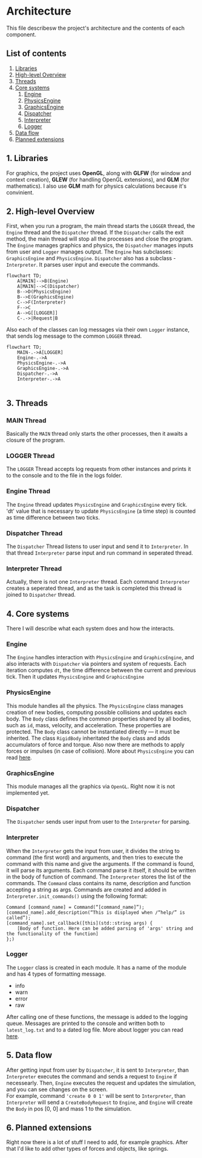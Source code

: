 # Architecture
This file describesw the project's architecture and the contents of each component.
## List of contents
1. [Libraries](#libraries)
2. [High-level Overview](#highlevel-overview)
3. [Threads](#threads)
4. [Core systems](#core-systems)
	1. [Engine](#engine)
	2. [PhysicsEngine](#physicsengine)
	3. [GraphicsEngine](#graphicsengine)
	4. [Dispatcher](#dispatcher)
	5. [Interpreter](#interpreter)
	2. [Logger](#logger)
5. [Data flow](#data-flow)
6. [Planned extensions](#planned-extensions)
## 1. Libraries
For graphics, the project uses **OpenGL**, along with **GLFW** (for window and context creation), **GLEW** (for handling OpenGL extensions), and **GLM** (for mathematics). I also use **GLM** math  for physics calculations because it's convinient.
## 2. High-level Overview
First, when you run a program, the main thread starts the `LOGGER` thread, the `Engine` thread and the `Dispatcher` thread. 
If the `Dispatcher` calls the exit method, the main thread will stop all the processes and close the program.
The `Engine` manages graphics and physics, the `Dispatcher` manages inputs from user and `Logger` manages output.
The `Engine` has subclasses: `GraphicsEngine` and `PhysicsEngine`. `Dispatcher` also has a subclass - `Interpreter`. It parses user input and execute the commands.
```mermaid
flowchart TD;
	A[MAIN]-->B(Engine)
	A[MAIN]-->C(Dispatcher)
	B-->D(PhysicsEngine)
	B-->E(GraphicsEngine)
	C-->F(Interpreter)
	F-->C
	A-->G[[LOGGER]]
	C-.->|Request|B
```

Also each of the classes can log messages via their own `Logger` instance, that sends log message to the common `LOGGER` thread.
```mermaid
flowchart TD;
	MAIN-.->A[LOGGER]
	Engine-.->A
	PhysicsEngine-.->A
	GraphicsEngine-.->A
	Dispatcher-.->A
	Interpreter-.->A


```
## 3. Threads
### MAIN Thread
Basically the `MAIN` thread only starts the other processes, then it awaits a closure of the program.
### LOGGER Thread
The `LOGGER` Thread accepts log requests from other instances and prints it to the console and to the file in the logs folder.
### Engine Thread
The `Engine` thread updates `PhysicsEngine` and `GraphicsEngine` every tick. 'dt' value that is necessary to update `PhysicsEngine` (a time step) is counted as time difference between two ticks.
### Dispatcher Thread
The `Dispatcher` Thread listens to user input and send it to `Interpreter`. In that thread `Interpreter` parse input and run command in seperated thread.
### Interpreter Thread
Actually, there is not one `Interpreter` thread. Each command `Interpreter` creates a seperated thread, and as the task is completed this thread is joined to `Dispatcher` thread.
## 4. Core systems
There I will describe what each system does and how the interacts.
### Engine
The `Engine` handles interaction with `PhysicsEngine` and `GraphicsEngine`, and also interacts with `Dispatcher` via pointers and system of requests.
Each iteration computes `dt`, the time difference between the current and previous tick. Then it updates `PhysicsEngine` and `GraphicsEngine`
### PhysicsEngine
This module handles all the physics. The `PhysicsEngine` class manages creation of new bodies, computing possible collisions and updates each body.
The `Body` class defines the common properties shared by all bodies, such as `id`, mass, velocity, and acceleration. 
These properties are protected. The `Body` class cannot be instantiated directly — it must be inherited.
The class `RigidBody` inheritated the `Body` class and adds accumulators of force and torque. Also now there are methods to apply forces or impulses (in case of collision).
More about `PhysicsEngine` you can read [here](physics-engine.md).
### GraphicsEngine
This module manages all the graphics via `OpenGL`. Right now it is not implemented yet.
### Dispatcher
The `Dispatcher` sends user input from user to the `Interpreter` for parsing.
### Interpreter
When the `Interpreter` gets the input from user, it divides the string to command (the first word) and arguments, and then tries to execute the command with this name and give the arguments.
If the command is found, it will parse its arguments. Each command parse it itself, it should be written in the body of function of command.
The `Interpreter` stores the list of the commands.
The `Command` class contains its name, description and function accepting a string as args. Commands are created and added in `Interpreter.init_commands()` using the following format:
```
Command [command_name] = Command(“[command_name]”);
[command_name].add_description(“This is displayed when /“help/” is called”);
[command_name].set_callback([this](std::string args) {
    [Body of function. Here can be added parsing of 'args' string and the functionality of the function]
};)
```
### Logger
The `Logger` class is created in each module. It has a name of the module and has 4 types of formatting message.

- info
- warn
- error
- raw

After calling one of these functions, the message is added to the logging queue. Messages are printed to the console and written both to `latest_log.txt` and to a dated log file.
More about logger you can read [here](logger.md).
## 5. Data flow
After getting input from user by `Dispatcher`, it is sent to `Interpreter`, than `Interpreter` executes the command and sends a request to `Engine` if necessearly.
Then, `Engine` executes the request and updates the simulation, and you can see changes on the screen.  
For example, command `'create 0 0 1'` will be sent to `Interpreter`, than `Interpreter` will send a `CreateBodyRequest` to `Engine`, and `Engine` will create the `Body` in pos [0, 0] and mass 1 to the simulation.
## 6. Planned extensions
Right now there is a lot of stuff I need to add, for example graphics. After that I'd like to add other types of forces and objects, like springs. 
	
	
	
